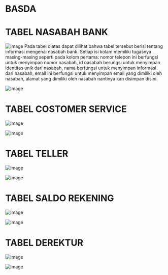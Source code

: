 # BASDA
# TABEL NASABAH BANK
![image](https://github.com/Mezi24/BASDA/assets/131523143/3fcac939-3e45-4c50-bbf1-1afefd83f38b)
Pada tabel diatas dapat dilihat bahwa tabel tersebut berisi tentang informasi mengenai nasabah bank. Setiap isi
kolam memiliki tugasnya masing-masing seperti pada kolom pertama: nomor telepon ini berfungsi untuk menyimpan nomor
nasabah, id nasabah berungsi untuk menyimpan identitas unik dari nasabah, nama berfungsi untuk menyimpan informasi dari nasabah,
email ini berfungsi untuk menyimpan email yang dimiliki oleh nasabah, alamat yang dimiliki oleh nasabah nantinya kan disimpan disini.

![image](https://github.com/Mezi24/BASDA/assets/131523143/2f5bd5ec-6901-45da-add1-aa575869160d)

# TABEL COSTOMER SERVICE
![image](https://github.com/Mezi24/BASDA/assets/131523143/9cfe70fd-615e-4994-af62-a56061120564)

![image](https://github.com/Mezi24/BASDA/assets/131523143/6f5fbf84-c99a-4c1c-858d-ac55be674e5d)

# TABEL TELLER
![image](https://github.com/Mezi24/BASDA/assets/131523143/e0436681-b1df-4d56-b302-e9f6cd9fb66b)

![image](https://github.com/Mezi24/BASDA/assets/131523143/75c6da4b-fb4e-4618-b00e-2ffb07db5376)

# TABEL SALDO REKENING
![image](https://github.com/Mezi24/BASDA/assets/131523143/88b55bbe-ab69-46aa-94bd-1b247c6764df)

![image](https://github.com/Mezi24/BASDA/assets/131523143/ee0e23bf-e17b-4248-9fee-27e44c3d708f)

# TABEL DEREKTUR
![image](https://github.com/Mezi24/BASDA/assets/131523143/e44c7f05-70c1-44c4-8676-5b3ae41c640a)

![image](https://github.com/Mezi24/BASDA/assets/131523143/4b108d53-6482-431f-b30e-dfe753c40ee4)
